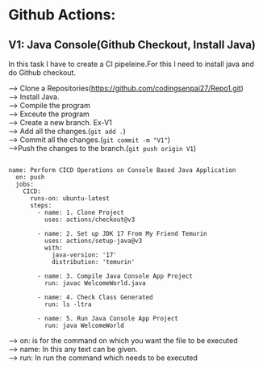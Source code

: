 # Github Actions:
## V1: Java Console(Github Checkout, Install Java)
In this task I have to create a CI pipeleine.For this I need to install java and do Github checkout.<br>

--> Clone a Repositories(https://github.com/codingsenpai27/Repo1.git) <br>
--> Install Java. <br>
--> Compile the program <br>
--> Exceute the program <br>
--> Create a new branch. Ex-V1 <br>
--> Add all the changes.(``` git add . ```) <br>
--> Commit all the changes.(``` git commit -m "V1" ```) <br>
-->Push the changes to the branch.(``` git push origin V1 ```) <br>

```

name: Perform CICD Operations on Console Based Java Application
  on: push
  jobs:
    CICD:
      runs-on: ubuntu-latest
      steps:
        - name: 1. Clone Project
          uses: actions/checkout@v3     

        - name: 2. Set up JDK 17 From My Friend Temurin
          uses: actions/setup-java@v3
          with:
            java-version: '17'
            distribution: 'temurin'

        - name: 3. Compile Java Console App Project
          run: javac WelcomeWorld.java

        - name: 4. Check Class Generated
          run: ls -ltra

        - name: 5. Run Java Console App Project
          run: java WelcomeWorld

```
--> on: is for the command on which you want the file to be executed <br>
--> name: In this any text can be given. <br>
--> run: In run the command which needs to be executed <br>




